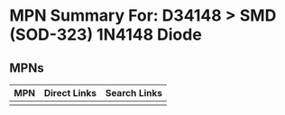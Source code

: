



# MPN Summary For: D34148 > SMD (SOD-323) 1N4148 Diode

## MPNs
  

|MPN|Direct Links|Search Links|
| :--- | :--- | :--- |
||||
